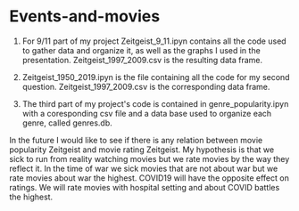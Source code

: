 # Events-and-movies

1. For 9/11 part of my project Zeitgeist_9_11.ipyn contains all the code used to gather data and organize it, as well as the graphs I used in the presentation. 
Zeitgeist_1997_2009.csv is the resulting data frame.

2. Zeitgeist_1950_2019.ipyn is the file containing all the code for my second question. Zeitgeist_1997_2009.csv is the corresponding data frame.

3. The third part of my project's code is contained in genre_popularity.ipyn with a coresponding csv file and a data base used to organize each genre, called genres.db.

In the future I would like to see if there is any relation between movie popularity Zeitgeist and movie rating Zeitgeist. My hypothesis is that we sick to run from reality watching movies but we rate movies by the way they reflect it. 
In the time of war we sick movies that are not about war but we rate movies about war the highest.
COVID19 will have the opposite effect on ratings. We will rate movies with hospital setting and about COVID battles the highest.